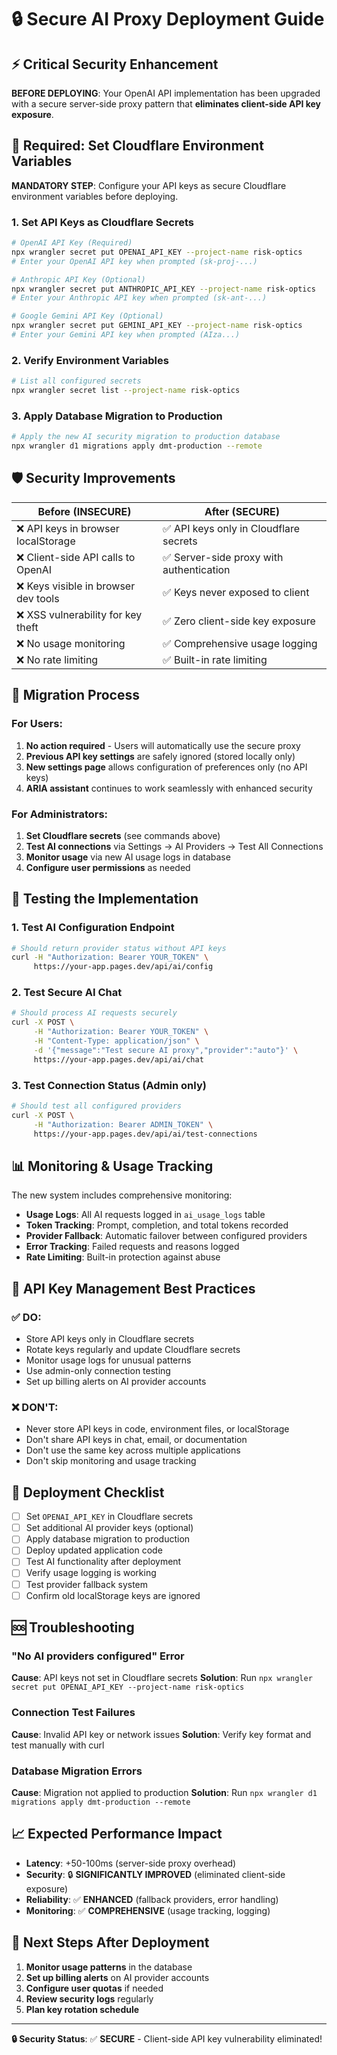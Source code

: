 # 🔒 Secure AI Proxy Deployment Guide

## ⚡ Critical Security Enhancement

**BEFORE DEPLOYING**: Your OpenAI API implementation has been upgraded with a secure server-side proxy pattern that **eliminates client-side API key exposure**.

## 🚨 Required: Set Cloudflare Environment Variables

**MANDATORY STEP**: Configure your API keys as secure Cloudflare environment variables before deploying.

### 1. Set API Keys as Cloudflare Secrets

```bash
# OpenAI API Key (Required)
npx wrangler secret put OPENAI_API_KEY --project-name risk-optics
# Enter your OpenAI API key when prompted (sk-proj-...)

# Anthropic API Key (Optional)
npx wrangler secret put ANTHROPIC_API_KEY --project-name risk-optics
# Enter your Anthropic API key when prompted (sk-ant-...)

# Google Gemini API Key (Optional)
npx wrangler secret put GEMINI_API_KEY --project-name risk-optics
# Enter your Gemini API key when prompted (AIza...)
```

### 2. Verify Environment Variables

```bash
# List all configured secrets
npx wrangler secret list --project-name risk-optics
```

### 3. Apply Database Migration to Production

```bash
# Apply the new AI security migration to production database
npx wrangler d1 migrations apply dmt-production --remote
```

## 🛡️ Security Improvements

| Before (INSECURE) | After (SECURE) |
|-------------------|----------------|
| ❌ API keys in browser localStorage | ✅ API keys only in Cloudflare secrets |
| ❌ Client-side API calls to OpenAI | ✅ Server-side proxy with authentication |
| ❌ Keys visible in browser dev tools | ✅ Keys never exposed to client |
| ❌ XSS vulnerability for key theft | ✅ Zero client-side key exposure |
| ❌ No usage monitoring | ✅ Comprehensive usage logging |
| ❌ No rate limiting | ✅ Built-in rate limiting |

## 🔄 Migration Process

### For Users:
1. **No action required** - Users will automatically use the secure proxy
2. **Previous API key settings** are safely ignored (stored locally only)
3. **New settings page** allows configuration of preferences only (no API keys)
4. **ARIA assistant** continues to work seamlessly with enhanced security

### For Administrators:
1. **Set Cloudflare secrets** (see commands above)
2. **Test AI connections** via Settings → AI Providers → Test All Connections
3. **Monitor usage** via new AI usage logs in database
4. **Configure user permissions** as needed

## 🧪 Testing the Implementation

### 1. Test AI Configuration Endpoint
```bash
# Should return provider status without API keys
curl -H "Authorization: Bearer YOUR_TOKEN" \
     https://your-app.pages.dev/api/ai/config
```

### 2. Test Secure AI Chat
```bash
# Should process AI requests securely
curl -X POST \
     -H "Authorization: Bearer YOUR_TOKEN" \
     -H "Content-Type: application/json" \
     -d '{"message":"Test secure AI proxy","provider":"auto"}' \
     https://your-app.pages.dev/api/ai/chat
```

### 3. Test Connection Status (Admin only)
```bash
# Should test all configured providers
curl -X POST \
     -H "Authorization: Bearer ADMIN_TOKEN" \
     https://your-app.pages.dev/api/ai/test-connections
```

## 📊 Monitoring & Usage Tracking

The new system includes comprehensive monitoring:

- **Usage Logs**: All AI requests logged in `ai_usage_logs` table
- **Token Tracking**: Prompt, completion, and total tokens recorded
- **Provider Fallback**: Automatic failover between configured providers
- **Error Tracking**: Failed requests and reasons logged
- **Rate Limiting**: Built-in protection against abuse

## 🔐 API Key Management Best Practices

### ✅ DO:
- Store API keys only in Cloudflare secrets
- Rotate keys regularly and update Cloudflare secrets
- Monitor usage logs for unusual patterns
- Use admin-only connection testing
- Set up billing alerts on AI provider accounts

### ❌ DON'T:
- Never store API keys in code, environment files, or localStorage
- Don't share API keys in chat, email, or documentation
- Don't use the same key across multiple applications
- Don't skip monitoring and usage tracking

## 🚀 Deployment Checklist

- [ ] Set `OPENAI_API_KEY` in Cloudflare secrets
- [ ] Set additional AI provider keys (optional)
- [ ] Apply database migration to production
- [ ] Deploy updated application code
- [ ] Test AI functionality after deployment
- [ ] Verify usage logging is working
- [ ] Test provider fallback system
- [ ] Confirm old localStorage keys are ignored

## 🆘 Troubleshooting

### "No AI providers configured" Error
**Cause**: API keys not set in Cloudflare secrets
**Solution**: Run `npx wrangler secret put OPENAI_API_KEY --project-name risk-optics`

### Connection Test Failures
**Cause**: Invalid API key or network issues
**Solution**: Verify key format and test manually with curl

### Database Migration Errors
**Cause**: Migration not applied to production
**Solution**: Run `npx wrangler d1 migrations apply dmt-production --remote`

## 📈 Expected Performance Impact

- **Latency**: +50-100ms (server-side proxy overhead)
- **Security**: 🔒 **SIGNIFICANTLY IMPROVED** (eliminated client-side exposure)
- **Reliability**: ✅ **ENHANCED** (fallback providers, error handling)
- **Monitoring**: ✅ **COMPREHENSIVE** (usage tracking, logging)

## 🎯 Next Steps After Deployment

1. **Monitor usage patterns** in the database
2. **Set up billing alerts** on AI provider accounts  
3. **Configure user quotas** if needed
4. **Review security logs** regularly
5. **Plan key rotation schedule**

---

**🔒 Security Status**: ✅ **SECURE** - Client-side API key vulnerability eliminated!